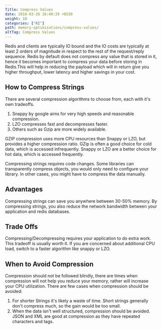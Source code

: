 ```yaml
---
Title: Compress Values
date: 2018-03-26 16:49:29 +0530
weight: 10
categories: ["RI"]
path: memory-optimizations/compress-values/
altTag: Compress Values
---
```

Redis and clients are typically IO bound and the IO costs are typically at least 2 orders of magnitude in respect to the rest of the request/reply sequence. Redis by default does not compress any value that is stored in it, hence it becomes important to compress your data before storing in Redis.This will help in reducing the payload which will in return give you higher throughput, lower latency and higher savings in your cost.

## How to Compress Strings

There are several compression algorithms to choose from, each with it's own tradeoffs.

1. Snappy by google aims for very high speeds and reasonable compression.
1. LZO compresses fast and decompresses faster.
1. Others such as Gzip are more widely available.

GZIP compression uses more CPU resources than Snappy or LZO, but provides a higher compression ratio. GZip is often a good choice for cold data, which is accessed infrequently. Snappy or LZO are a better choice for hot data, which is accessed frequently.

Compressing strings requires code changes. Some libraries can transparently compress objects, you would only need to configure your library. In other cases, you might have to compress the data manually.

## Advantages

Compressing strings can save you anywhere between 30-50% memory. By compressing strings, you also reduce the network bandwidth between your application and redis databases.

## Trade Offs

Compressing/Decompressing requires your application to do extra work. This tradeoff is usually worth it. If you are concerned about additional CPU load, switch to a faster algorithm like snappy or LZO.

## When to Avoid Compression

Compression should not be followed blindly, there are times when compression will not help you reduce your memory, rather will increase your CPU utilization. There are few cases when compression should be avoided:

1. For shorter Strings it's likely a waste of time. Short strings generally don't compress much, so the gain would be too small.
1. When the data isn't well structured, compression should be avoided. JSON and XML are good at compression as they have repeated characters and tags.
